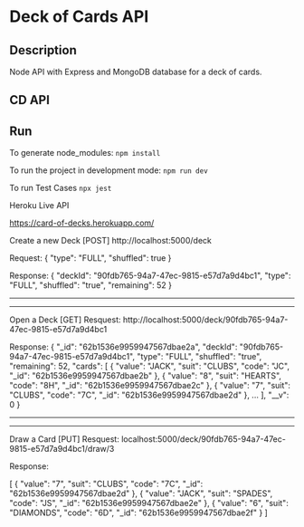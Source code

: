 # Deck of Cards API

## Description

Node API with Express and MongoDB database for a deck of cards.

## CD API

## Run

To generate node_modules:
`npm install`

To run the project in development mode:
`npm run dev`

To run Test Cases
`npx jest`

Heroku Live API

https://card-of-decks.herokuapp.com/

Create a new Deck
[POST]
http://localhost:5000/deck

Request:
{
"type": "FULL",
"shuffled": true
}

Response:
{
"deckId": "90fdb765-94a7-47ec-9815-e57d7a9d4bc1",
"type": "FULL",
"shuffled": "true",
"remaining": 52
}

---

---

Open a Deck
[GET]
Resquest:
http://localhost:5000/deck/90fdb765-94a7-47ec-9815-e57d7a9d4bc1

Response:
{
"\_id": "62b1536e9959947567dbae2a",
"deckId": "90fdb765-94a7-47ec-9815-e57d7a9d4bc1",
"type": "FULL",
"shuffled": "true",
"remaining": 52,
"cards": [
{
"value": "JACK",
"suit": "CLUBS",
"code": "JC",
"_id": "62b1536e9959947567dbae2b"
},
{
"value": "8",
"suit": "HEARTS",
"code": "8H",
"_id": "62b1536e9959947567dbae2c"
},
{
"value": "7",
"suit": "CLUBS",
"code": "7C",
"_id": "62b1536e9959947567dbae2d"
},
...
],
"\_\_v": 0
}

---

---

Draw a Card
[PUT]
Resquest:
localhost:5000/deck/90fdb765-94a7-47ec-9815-e57d7a9d4bc1/draw/3

Response:

[
{
"value": "7",
"suit": "CLUBS",
"code": "7C",
"_id": "62b1536e9959947567dbae2d"
},
{
"value": "JACK",
"suit": "SPADES",
"code": "JS",
"_id": "62b1536e9959947567dbae2e"
},
{
"value": "6",
"suit": "DIAMONDS",
"code": "6D",
"_id": "62b1536e9959947567dbae2f"
}
]
